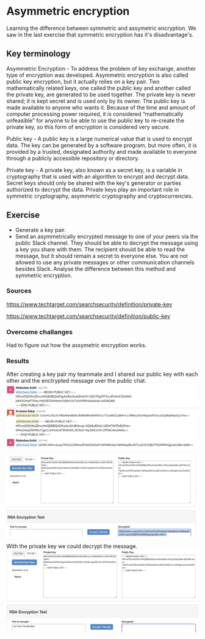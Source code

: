 # Asymmetric encryption

Learning the difference between symmetric and assymetric encryption. We saw in the last exercise that symmetric encryption has it's disadvantage's.

## Key terminology

Asymmetric Encryption -
To address the problem of key exchange, another type of encryption was developed. Asymmetric encryption is also called public key encryption, but it actually relies on a key pair. Two mathematically related keys, one called the public key and another called the private key, are generated to be used together. The private key is never shared; it is kept secret and is used only by its owner. The public key is made available to anyone who wants it. Because of the time and amount of computer processing power required, it is considered “mathematically unfeasible” for anyone to be able to use the public key to re-create the private key, so this form of encryption is considered very secure.

Public key - A public key is a large numerical value that is used to encrypt data. The key can be generated by a software program, but more often, it is provided by a trusted, designated authority and made available to everyone through a publicly accessible repository or directory.

Private key - A private key, also known as a secret key, is a variable in cryptography that is used with an algorithm to encrypt and decrypt data. Secret keys should only be shared with the key's generator or parties authorized to decrypt the data. Private keys play an important role in symmetric cryptography, asymmetric cryptography and cryptocurrencies.


## Exercise

- Generate a key pair.
- Send an asymmetrically encrypted message to one of your peers via the public Slack channel. They should be able to decrypt the message using a key you share with them. The recipient should be able to read the message, but it should remain a secret to everyone else.
You are not allowed to use any private messages or other communication channels besides Slack. Analyse the difference between this method and symmetric encryption.


### Sources

https://www.techtarget.com/searchsecurity/definition/private-key

https://www.techtarget.com/searchsecurity/definition/public-key


### Overcome challanges

Had to figure out how the assymetric encryption works. 

### Results

After creating a key pair my teammate and I shared our public key with each other and the enctrypted message over the public chat.
![screenshot](../00_includes/sec3/sec555.png)


![screenshot](../00_includes/sec3/sec5.png)

With the private key  we could decrypt the message.
![screenshot](../00_includes/sec3/sec55.png)

